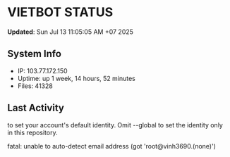 # VIETBOT STATUS
**Updated**: Sun Jul 13 11:05:05 AM +07 2025

## System Info
- IP: 103.77.172.150
- Uptime: up 1 week, 14 hours, 52 minutes
- Files: 41328

## Last Activity

to set your account's default identity.
Omit --global to set the identity only in this repository.

fatal: unable to auto-detect email address (got 'root@vinh3690.(none)')
